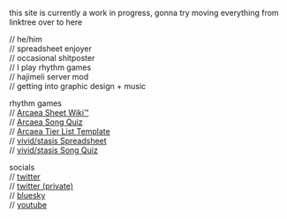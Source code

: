 <!DOCTYPE html>
<p>this site is currently a work in progress, gonna try moving everything from linktree over to here</p>

<p>// he/him
<br>// spreadsheet enjoyer
<br>// occasional shitposter
<br>// I play rhythm games
<br>// hajimeli server mod
<br>// getting into graphic design + music</p>

<p>rhythm games
<br>// <a href="https://docs.google.com/spreadsheets/d/19aJxKjLNi-s9mRd6xFw3o83f0VrBEoO1TGJzzlCfuFM/edit?usp=sharing">Arcaea Sheet Wiki™</a>
<br>// <a href="https://www.jetpunk.com/create-quiz/1532734">Arcaea Song Quiz</a>
<br>// <a href="https://tiermaker.com/create/arcaea---songs-and-charts-1012566">Arcaea Tier List Template</a>
<br>// <a href="https://docs.google.com/spreadsheets/d/1w5-ZzjoqHyiuG_nZY4E-of7IraxxWMH1Eh2ZOAtidRk/edit?usp=sharing">vivid/stasis Spreadsheet</a>
<br>// <a href="https://www.jetpunk.com/user-quizzes/1611189/all-vividstasis-songs">vivid/stasis Song Quiz</a>

<p>socials
<br>// <a href="https://twitter.com/Inksurgence">twitter</a>
<br>// <a href="https://twitter.com/carbon_torrent">twitter (private)</a>
<br>// <a href="https://bsky.app/profile/inksurgence.bsky.social">bluesky</a>
<br>// <a href="https://www.youtube.com/@InksurgenceDTM">youtube</a>
